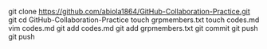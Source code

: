 git clone https://github.com/abiola1864/GitHub-Collaboration-Practice.git
git cd GitHub-Collaboration-Practice
touch grpmembers.txt
touch codes.md
vim codes.md
git add codes.md
git add grpmembers.txt
git commit
git push
git push

